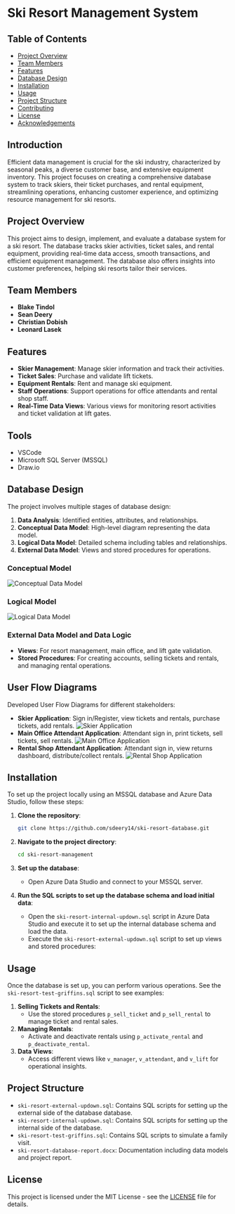 # Ski Resort Management System

## Table of Contents
- [Project Overview](#project-overview)
- [Team Members](#team-members)
- [Features](#features)
- [Database Design](#database-design)
- [Installation](#installation)
- [Usage](#usage)
- [Project Structure](#project-structure)
- [Contributing](#contributing)
- [License](#license)
- [Acknowledgements](#acknowledgements)

## Introduction

Efficient data management is crucial for the ski industry, characterized by seasonal peaks, a diverse customer base, and extensive equipment inventory. This project focuses on creating a comprehensive database system to track skiers, their ticket purchases, and rental equipment, streamlining operations, enhancing customer experience, and optimizing resource management for ski resorts.

## Project Overview

This project aims to design, implement, and evaluate a database system for a ski resort. The database tracks skier activities, ticket sales, and rental equipment, providing real-time data access, smooth transactions, and efficient equipment management. The database also offers insights into customer preferences, helping ski resorts tailor their services.

## Team Members
- **Blake Tindol**
- **Sean Deery**
- **Christian Dobish**
- **Leonard Lasek**

## Features
- **Skier Management**: Manage skier information and track their activities.
- **Ticket Sales**: Purchase and validate lift tickets.
- **Equipment Rentals**: Rent and manage ski equipment.
- **Staff Operations**: Support operations for office attendants and rental shop staff.
- **Real-Time Data Views**: Various views for monitoring resort activities and ticket validation at lift gates.

## Tools
- VSCode
- Microsoft SQL Server (MSSQL)
- Draw.io

## Database Design
The project involves multiple stages of database design:
1. **Data Analysis**: Identified entities, attributes, and relationships.
2. **Conceptual Data Model**: High-level diagram representing the data model.
3. **Logical Data Model**: Detailed schema including tables and relationships.
4. **External Data Model**: Views and stored procedures for operations.

### Conceptual Model
![Conceptual Data Model](images/conceptual-model.png)

### Logical Model
![Logical Data Model](images/logical-model.png)

### External Data Model and Data Logic
- **Views**: For resort management, main office, and lift gate validation.
- **Stored Procedures**: For creating accounts, selling tickets and rentals, and managing rental operations.

## User Flow Diagrams

Developed User Flow Diagrams for different stakeholders:

- **Skier Application**: Sign in/Register, view tickets and rentals, purchase tickets, add rentals.
![Skier Application](images/front-end-skier.png)
- **Main Office Attendant Application**: Attendant sign in, print tickets, sell tickets, sell rentals.
![Main Office Application](images/front-end-office.png)
- **Rental Shop Attendant Application**: Attendant sign in, view returns dashboard, distribute/collect rentals.
![Rental Shop Application](images/front-end-rental.png)

## Installation
To set up the project locally using an MSSQL database and Azure Data Studio, follow these steps:

1. **Clone the repository**:
   ```bash
   git clone https://github.com/sdeery14/ski-resort-database.git
   ```

2. **Navigate to the project directory**:
   ```bash
   cd ski-resort-management
   ```

3. **Set up the database**:
   - Open Azure Data Studio and connect to your MSSQL server.
   
4. **Run the SQL scripts to set up the database schema and load initial data**:
   - Open the `ski-resort-internal-updown.sql` script in Azure Data Studio and execute it to set up the internal database schema and load the data.
   - Execute the `ski-resort-external-updown.sql` script to set up views and stored procedures:

## Usage
Once the database is set up, you can perform various operations. See the `ski-resort-test-griffins.sql` script to see examples:
1. **Selling Tickets and Rentals**:
   - Use the stored procedures `p_sell_ticket` and `p_sell_rental` to manage ticket and rental sales.
2. **Managing Rentals**:
   - Activate and deactivate rentals using `p_activate_rental` and `p_deactivate_rental`.
3. **Data Views**:
   - Access different views like `v_manager`, `v_attendant`, and `v_lift` for operational insights.

## Project Structure
- `ski-resort-external-updown.sql`: Contains SQL scripts for setting up the external side of the database database.
- `ski-resort-internal-updown.sql`: Contains SQL scripts for setting up the internal side of the database.
- `ski-resort-test-griffins.sql`: Contains SQL scripts to simulate a family visit.
- `ski-resort-database-report.docx`: Documentation including data models and project report.

## License
This project is licensed under the MIT License - see the [LICENSE](LICENSE) file for details.
